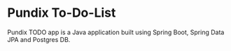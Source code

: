 # Pundix To-Do-List

Pundix TODO app is a Java application built using Spring Boot, Spring Data JPA and Postgres DB.


